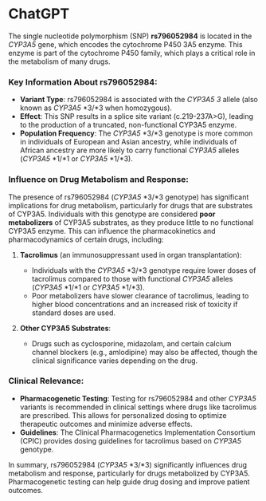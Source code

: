 # ChatGPT

The single nucleotide polymorphism (SNP) **rs796052984** is located in the *CYP3A5* gene, which encodes the cytochrome P450 3A5 enzyme. This enzyme is part of the cytochrome P450 family, which plays a critical role in the metabolism of many drugs.

### Key Information About rs796052984:
- **Variant Type**: rs796052984 is associated with the *CYP3A5* *3* allele (also known as *CYP3A5* *3/*3 when homozygous).
- **Effect**: This SNP results in a splice site variant (c.219-237A>G), leading to the production of a truncated, non-functional CYP3A5 enzyme.
- **Population Frequency**: The *CYP3A5* *3/*3 genotype is more common in individuals of European and Asian ancestry, while individuals of African ancestry are more likely to carry functional *CYP3A5* alleles (*CYP3A5* *1/*1 or *CYP3A5* *1/*3).

### Influence on Drug Metabolism and Response:
The presence of rs796052984 (*CYP3A5* *3/*3 genotype) has significant implications for drug metabolism, particularly for drugs that are substrates of CYP3A5. Individuals with this genotype are considered **poor metabolizers** of CYP3A5 substrates, as they produce little to no functional CYP3A5 enzyme. This can influence the pharmacokinetics and pharmacodynamics of certain drugs, including:

1. **Tacrolimus** (an immunosuppressant used in organ transplantation):
   - Individuals with the *CYP3A5* *3/*3 genotype require lower doses of tacrolimus compared to those with functional *CYP3A5* alleles (*CYP3A5* *1/*1 or *CYP3A5* *1/*3).
   - Poor metabolizers have slower clearance of tacrolimus, leading to higher blood concentrations and an increased risk of toxicity if standard doses are used.

2. **Other CYP3A5 Substrates**:
   - Drugs such as cyclosporine, midazolam, and certain calcium channel blockers (e.g., amlodipine) may also be affected, though the clinical significance varies depending on the drug.

### Clinical Relevance:
- **Pharmacogenetic Testing**: Testing for rs796052984 and other *CYP3A5* variants is recommended in clinical settings where drugs like tacrolimus are prescribed. This allows for personalized dosing to optimize therapeutic outcomes and minimize adverse effects.
- **Guidelines**: The Clinical Pharmacogenetics Implementation Consortium (CPIC) provides dosing guidelines for tacrolimus based on *CYP3A5* genotype.

In summary, rs796052984 (*CYP3A5* *3/*3) significantly influences drug metabolism and response, particularly for drugs metabolized by CYP3A5. Pharmacogenetic testing can help guide drug dosing and improve patient outcomes.